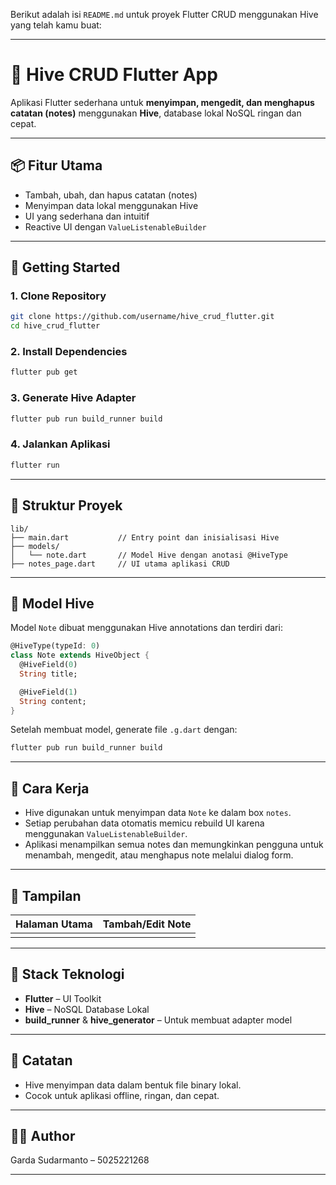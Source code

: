 Berikut adalah isi `README.md` untuk proyek Flutter CRUD menggunakan Hive yang telah kamu buat:

---

# 📒 Hive CRUD Flutter App

Aplikasi Flutter sederhana untuk **menyimpan, mengedit, dan menghapus catatan (notes)** menggunakan **Hive**, database lokal NoSQL ringan dan cepat.

---

## 📦 Fitur Utama

- Tambah, ubah, dan hapus catatan (notes)
- Menyimpan data lokal menggunakan Hive
- UI yang sederhana dan intuitif
- Reactive UI dengan `ValueListenableBuilder`

---

## 🚀 Getting Started

### 1. Clone Repository

```bash
git clone https://github.com/username/hive_crud_flutter.git
cd hive_crud_flutter
```

### 2. Install Dependencies

```bash
flutter pub get
```

### 3. Generate Hive Adapter

```bash
flutter pub run build_runner build
```

### 4. Jalankan Aplikasi

```bash
flutter run
```

---

## 🧱 Struktur Proyek

```
lib/
├── main.dart           // Entry point dan inisialisasi Hive
├── models/
│   └── note.dart       // Model Hive dengan anotasi @HiveType
├── notes_page.dart     // UI utama aplikasi CRUD
```

---

## 📂 Model Hive

Model `Note` dibuat menggunakan Hive annotations dan terdiri dari:

```dart
@HiveType(typeId: 0)
class Note extends HiveObject {
  @HiveField(0)
  String title;

  @HiveField(1)
  String content;
}
```

Setelah membuat model, generate file `.g.dart` dengan:
```bash
flutter pub run build_runner build
```

---

## 🧠 Cara Kerja

- Hive digunakan untuk menyimpan data `Note` ke dalam box `notes`.
- Setiap perubahan data otomatis memicu rebuild UI karena menggunakan `ValueListenableBuilder`.
- Aplikasi menampilkan semua notes dan memungkinkan pengguna untuk menambah, mengedit, atau menghapus note melalui dialog form.

---

## 📸 Tampilan

| Halaman Utama | Tambah/Edit Note |
|---------------|------------------|
|  |  |



---

## 🧪 Stack Teknologi

- **Flutter** – UI Toolkit
- **Hive** – NoSQL Database Lokal
- **build_runner** & **hive_generator** – Untuk membuat adapter model

---

## 📌 Catatan

- Hive menyimpan data dalam bentuk file binary lokal.
- Cocok untuk aplikasi offline, ringan, dan cepat.

---

## 👨‍💻 Author

Garda Sudarmanto – 5025221268

---
